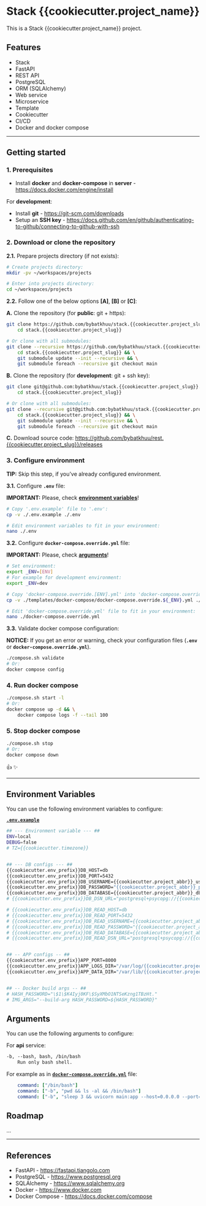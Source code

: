 # Stack {{cookiecutter.project_name}}

This is a Stack {{cookiecutter.project_name}} project.

## Features

- Stack
- FastAPI
- REST API
- PostgreSQL
- ORM (SQLAlchemy)
- Web service
- Microservice
- Template
- Cookiecutter
- CI/CD
- Docker and docker compose

---

## Getting started

### 1. Prerequisites

- Install **docker** and **docker-compose** in **server** - <https://docs.docker.com/engine/install>

For **development**:

- Install **git** - <https://git-scm.com/downloads>
- Setup an **SSH key** - <https://docs.github.com/en/github/authenticating-to-github/connecting-to-github-with-ssh>

### 2. Download or clone the repository

**2.1.** Prepare projects directory (if not exists):

```sh
# Create projects directory:
mkdir -pv ~/workspaces/projects

# Enter into projects directory:
cd ~/workspaces/projects
```

**2.2.** Follow one of the below options **[A]**, **[B]** or **[C]**:

**A.** Clone the repository (for **public**: git + https):

```sh
git clone https://github.com/bybatkhuu/stack.{{cookiecutter.project_slug}}.git && \
    cd stack.{{cookiecutter.project_slug}}

# Or clone with all submodules:
git clone --recursive https://github.com/bybatkhuu/stack.{{cookiecutter.project_slug}}.git && \
    cd stack.{{cookiecutter.project_slug}} && \
    git submodule update --init --recursive && \
    git submodule foreach --recursive git checkout main
```

**B.** Clone the repository (for **development**: git + ssh key):

```sh
git clone git@github.com:bybatkhuu/stack.{{cookiecutter.project_slug}}.git && \
    cd stack.{{cookiecutter.project_slug}}

# Or clone with all submodules:
git clone --recursive git@github.com:bybatkhuu/stack.{{cookiecutter.project_slug}}.git && \
    cd stack.{{cookiecutter.project_slug}} && \
    git submodule update --init --recursive && \
    git submodule foreach --recursive git checkout main
```

**C.** Download source code: <https://github.com/bybatkhuu/rest.{{cookiecutter.project_slug}}/releases>

### 3. Configure environment

**TIP:** Skip this step, if you've already configured environment.

**3.1.** Configure **`.env`** file:

**IMPORTANT:** Please, check **[environment variables](#environment-variables)**!

```sh
# Copy '.env.example' file to '.env':
cp -v ./.env.example ./.env

# Edit environment variables to fit in your environment:
nano ./.env
```

**3.2.** Configure **`docker-compose.override.yml`** file:

**IMPORTANT:** Please, check **[arguments](#arguments)**!

```sh
# Set environment:
export _ENV=[ENV]
# For example for development environment:
export _ENV=dev

# Copy 'docker-compose.override.[ENV].yml' into 'docker-compose.override.yml' file:
cp -v ./templates/docker-compose/docker-compose.override.${_ENV}.yml ./docker-compose.override.yml

# Edit 'docker-compose.override.yml' file to fit in your environment:
nano ./docker-compose.override.yml
```

**3.3.** Validate docker compose configuration:

**NOTICE:** If you get an error or warning, check your configuration files (**`.env`** or **`docker-compose.override.yml`**).

```sh
./compose.sh validate
# Or:
docker compose config
```

### 4. Run docker compose

```sh
./compose.sh start -l
# Or:
docker compose up -d && \
    docker compose logs -f --tail 100
```

### 5. Stop docker compose

```sh
./compose.sh stop
# Or:
docker compose down
```

:thumbsup: :sparkles:

---

## Environment Variables

You can use the following environment variables to configure:

[**`.env.example`**](.env.example)

```sh
## --- Environment variable --- ##
ENV=local
DEBUG=false
# TZ={{cookiecutter.timezone}}


## --- DB configs --- ##
{{cookiecutter.env_prefix}}DB_HOST=db
{{cookiecutter.env_prefix}}DB_PORT=5432
{{cookiecutter.env_prefix}}DB_USERNAME={{cookiecutter.project_abbr}}_user
{{cookiecutter.env_prefix}}DB_PASSWORD="{{cookiecutter.project_abbr}}_password1"
{{cookiecutter.env_prefix}}DB_DATABASE={{cookiecutter.project_abbr}}_db
# {{cookiecutter.env_prefix}}DB_DSN_URL="postgresql+psycopg://{{cookiecutter.project_abbr}}_user:{{cookiecutter.project_abbr}}_password1@db:5432/{{cookiecutter.project_abbr}}_db"

# {{cookiecutter.env_prefix}}DB_READ_HOST=db
# {{cookiecutter.env_prefix}}DB_READ_PORT=5432
# {{cookiecutter.env_prefix}}DB_READ_USERNAME={{cookiecutter.project_abbr}}_user
# {{cookiecutter.env_prefix}}DB_READ_PASSWORD="{{cookiecutter.project_abbr}}_password1"
# {{cookiecutter.env_prefix}}DB_READ_DATABASE={{cookiecutter.project_abbr}}_db
# {{cookiecutter.env_prefix}}DB_READ_DSN_URL="postgresql+psycopg://{{cookiecutter.project_abbr}}_user:{{cookiecutter.project_abbr}}_password1@db:5432/{{cookiecutter.project_abbr}}_db"


## -- APP configs -- ##
{{cookiecutter.env_prefix}}APP_PORT=8000
{{cookiecutter.env_prefix}}APP_LOGS_DIR="/var/log/{{cookiecutter.project_slug}}"
{{cookiecutter.env_prefix}}APP_DATA_DIR="/var/lib/{{cookiecutter.project_slug}}"


## -- Docker build args -- ##
# HASH_PASSWORD="\$1\$K4Iyj0KF\$SyXMbO1NTSeKzng1TBzHt."
# IMG_ARGS="--build-arg HASH_PASSWORD=${HASH_PASSWORD}"
```

## Arguments

You can use the following arguments to configure:

For **api** service:

```txt
-b, --bash, bash, /bin/bash
    Run only bash shell.
```

For example as in [**`docker-compose.override.yml`**](templates/docker-compose/docker-compose.override.dev.yml) file:

```yml
    command: ["/bin/bash"]
    command: ["-b", "pwd && ls -al && /bin/bash"]
    command: ["-b", "sleep 3 && uvicorn main:app --host=0.0.0.0 --port={% raw %}${{% endraw %}{{cookiecutter.env_prefix}}APP_PORT:-8000} --no-server-header --proxy-headers --forwarded-allow-ips='*' --no-access-log"]
```

## Roadmap

...

---

## References

- FastAPI - <https://fastapi.tiangolo.com>
- PostgreSQL - <https://www.postgresql.org>
- SQLAlchemy - <https://www.sqlalchemy.org>
- Docker - <https://www.docker.com>
- Docker Compose - <https://docs.docker.com/compose>
